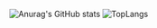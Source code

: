 ![Anurag's GitHub stats](https://github-readme-stats.vercel.app/api?username=lipedeoliveira&show_icons=true&theme=radical)
![TopLangs](https://github-readme-stats.vercel.app/api/top-langs/?username=lipedeoliveira&hide_progresstrue&theme=radical)
 
